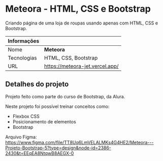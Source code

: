 # Meteora - HTML, CSS e Bootstrap


Criando página de uma loja de roupas usando apenas com HTML, CSS e Bootstrap.

|  Informações |     |
| -------------  | --- |
| Nome        | **Meteora**
| Tecnologias | HTML, CSS, Bootstrap
| URL         | https://meteora-jet.vercel.app/

## Detalhes do projeto

Projeto feito como parte do curso de Bootstrap, da Alura.

Neste projeto foi possível treinar conceitos como:

- Flexbox CSS
- Posicionamento de elementos
- Bootstrap

Arquivo Figma: https://www.figma.com/file/TT8Uq6LmVELALMKs4G4HE2/Meteora---Projeto-Bootstrap-5?type=design&node-id=2386-2430&t=EEqEA8NtqwB8AEGX-0
